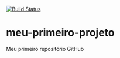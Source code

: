 [![Build Status](https://travis-ci.org/xhugoxbossx/meu-primeiro-projeto.svg?branch=master)](https://travis-ci.org/xhugoxbossx/meu-primeiro-projeto)
# meu-primeiro-projeto
Meu primeiro repositório GitHub
